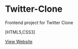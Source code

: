 # Twitter-Clone

Frontend project for Twitter Clone

[HTML5,CSS3]

[View Website](https://favtwitterclone.netlify.app/)
